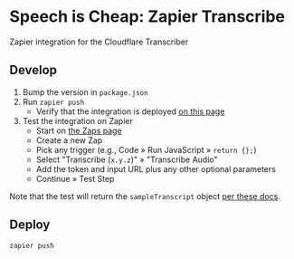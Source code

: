 # Speech is Cheap: Zapier Transcribe

Zapier integration for the Cloudflare Transcriber

## Develop

1. Bump the version in `package.json`
1. Run `zapier push`
    - Verify that the integration is deployed [on this page](https://developer.zapier.com/)
1. Test the integration on Zapier
    - Start on [the Zaps page](https://zapier.com/app/assets/zaps)
    - Create a new Zap
    - Pick any trigger (e.g., Code » Run JavaScript » `return {};`)
    - Select "Transcribe (`x.y.z`)" » "Transcribe Audio"
    - Add the token and input URL plus any other optional parameters
    - Continue » Test Step

Note that the test will return the `sampleTranscript` object [per these docs](https://github.com/zapier/zapier-platform/blob/afa1140a8e3d4b1b58c557db5c7b810ca0776e3a/packages/cli/README.md#:~:text=performResume%20will%20only%20run%20when%20the%20Zap%20runs%20live%2C%20and%20cannot%20be%20tested%20in%20the%20Zap%20Editor%20when%20configuring%20the%20Zap.).

## Deploy

```sh
zapier push
```
